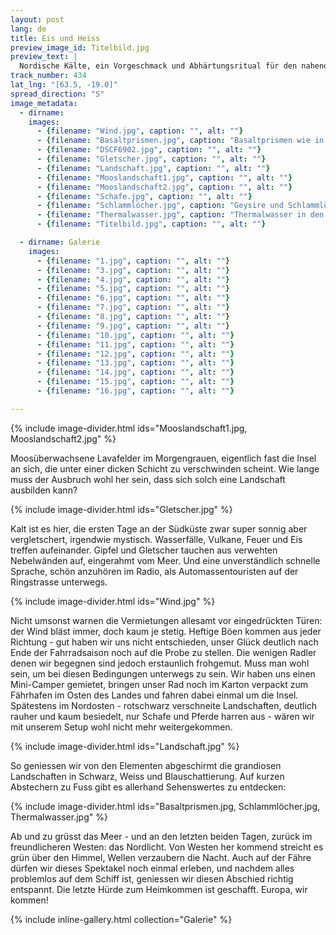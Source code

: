 ```yaml
---
layout: post
lang: de
title: Eis und Heiss
preview_image_id: Titelbild.jpg
preview_text: |
  Nordische Kälte, ein Vorgeschmack und Abhärtungsritual für den nahenden Winter. Fast wie Sauna: Hitze trifft auf klirrende Kälte, ein sensationelles Wechselbad in einzigartiger Landschaft.
track_number: 434
lat_lng: "[63.5, -19.0]"
spread_direction: "S"
image_metadata:
  - dirname:
    images:
      - {filename: "Wind.jpg", caption: "", alt: ""}
      - {filename: "Basaltprismen.jpg", caption: "Basaltprismen wie in Mexiko - ein Vulkangruss, diesmal jedoch von Eis überzogen.", alt: ""}
      - {filename: "DSCF6902.jpg", caption: "", alt: ""}
      - {filename: "Gletscher.jpg", caption: "", alt: ""}
      - {filename: "Landschaft.jpg", caption: "", alt: ""}
      - {filename: "Mooslandschaft1.jpg", caption: "", alt: ""}
      - {filename: "Mooslandschaft2.jpg", caption: "", alt: ""}
      - {filename: "Schafe.jpg", caption: "", alt: ""}
      - {filename: "Schlammlöcher.jpg", caption: "Geysire und Schlammlöcher - faulig stinkend, mit farbprächtigen Schimmelrändern und wohlig warm in der winterlichen Kälte.", alt: ""}
      - {filename: "Thermalwasser.jpg", caption: "Thermalwasser in den hauptsächlichen Bruchzonen, wo die Kontinente voneinander wegdriften und Millimeter für Millimeter neues Land gebildet wird.", alt: ""}
      - {filename: "Titelbild.jpg", caption: "", alt: ""}

  - dirname: Galerie
    images:
      - {filename: "1.jpg", caption: "", alt: ""}
      - {filename: "3.jpg", caption: "", alt: ""}
      - {filename: "4.jpg", caption: "", alt: ""}
      - {filename: "5.jpg", caption: "", alt: ""}
      - {filename: "6.jpg", caption: "", alt: ""}
      - {filename: "7.jpg", caption: "", alt: ""}
      - {filename: "8.jpg", caption: "", alt: ""}
      - {filename: "9.jpg", caption: "", alt: ""}
      - {filename: "10.jpg", caption: "", alt: ""}
      - {filename: "11.jpg", caption: "", alt: ""}
      - {filename: "12.jpg", caption: "", alt: ""}
      - {filename: "13.jpg", caption: "", alt: ""}
      - {filename: "14.jpg", caption: "", alt: ""}
      - {filename: "15.jpg", caption: "", alt: ""}
      - {filename: "16.jpg", caption: "", alt: ""}

---
```


{% include image-divider.html ids="Mooslandschaft1.jpg, Mooslandschaft2.jpg" %}

Moosüberwachsene Lavafelder im Morgengrauen, eigentlich fast die Insel an sich, die unter einer dicken Schicht zu verschwinden scheint. Wie lange muss der Ausbruch wohl her sein, dass sich solch eine Landschaft ausbilden kann?

{% include image-divider.html ids="Gletscher.jpg" %}

Kalt ist es hier, die ersten Tage an der Südküste zwar super sonnig aber vergletschert, irgendwie mystisch. Wasserfälle, Vulkane, Feuer und Eis treffen aufeinander. Gipfel und Gletscher tauchen aus verwehten Nebelwänden auf, eingerahmt vom Meer. Und eine unverständlich schnelle Sprache, schön anzuhören im Radio, als Automassentouristen auf der Ringstrasse unterwegs.

{% include image-divider.html ids="Wind.jpg" %}

Nicht umsonst warnen die Vermietungen allesamt vor eingedrückten Türen: der Wind bläst immer, doch kaum je stetig. Heftige Böen kommen aus jeder Richtung - gut haben wir uns nicht entschieden, unser Glück deutlich nach Ende der Fahrradsaison noch auf die Probe zu stellen. Die wenigen Radler denen wir begegnen sind jedoch erstaunlich frohgemut. Muss man wohl sein, um bei diesen Bedingungen unterwegs zu sein. Wir haben uns einen Mini-Camper gemietet, bringen unser Rad noch im Karton verpackt zum Fährhafen im Osten des Landes und fahren dabei einmal um die Insel. Spätestens im Nordosten - rotschwarz verschneite Landschaften, deutlich rauher und kaum besiedelt, nur Schafe und Pferde harren aus - wären wir mit unserem Setup wohl nicht mehr weitergekommen.

{% include image-divider.html ids="Landschaft.jpg" %}

So geniessen wir von den Elementen abgeschirmt die grandiosen Landschaften in Schwarz, Weiss und Blauschattierung. Auf kurzen Abstechern zu Fuss gibt es allerhand Sehenswertes zu entdecken:

{% include image-divider.html ids="Basaltprismen.jpg, Schlammlöcher.jpg, Thermalwasser.jpg" %}

Ab und zu grüsst das Meer - und an den letzten beiden Tagen, zurück im freundlicheren Westen: das Nordlicht. Von Westen her kommend streicht es grün über den Himmel, Wellen verzaubern die Nacht. Auch auf der Fähre dürfen wir dieses Spektakel noch einmal erleben, und nachdem alles problemlos auf dem Schiff ist, geniessen wir diesen Abschied richtig entspannt. Die letzte Hürde zum Heimkommen ist geschafft. Europa, wir kommen!

{% include inline-gallery.html collection="Galerie" %}
